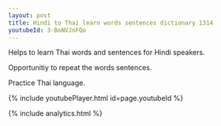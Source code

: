 ```yaml
---
layout: post
title: Hindi to Thai learn words sentences dictionary 1314 
youtubeId: 3-BoNVJnFQo
---
```

 
 
Helps to learn Thai words and sentences for Hindi speakers.

Opportunitiy to repeat the words sentences. 

Practice Thai language. 
 
{% include youtubePlayer.html id=page.youtubeId %}
 
 
{% include analytics.html %}